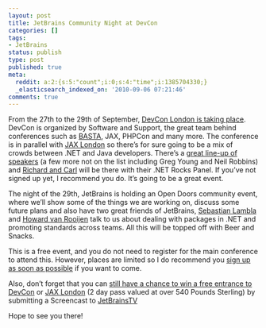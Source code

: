 ```yaml
---
layout: post
title: JetBrains Community Night at DevCon
categories: []
tags:
- JetBrains
status: publish
type: post
published: true
meta:
  reddit: a:2:{s:5:"count";i:0;s:4:"time";i:1385704330;}
  _elasticsearch_indexed_on: '2010-09-06 07:21:46'
comments: true
---
```

<a href="http://hadihariri.com/blogengine/image.axd?picture=WindowsLiveWriter/JetBrainsCommunityNightatDevCon/04B332E5/image.png">
</a>From the 27th to the 29th of September, <a href="http://devconlondon.com/">DevCon London is taking place</a>. DevCon is organized by Software and Support, the great team behind conferences such as <a href="http://basta.net">BASTA</a>, JAX, PHPCon and many more. The conference is in parallel with <a href="http://jaxlondon.com">JAX London</a> so there’s for sure going to be a mix of crowds between .NET and Java developers. There’s a <a href="http://devconlondon.com/2010/speakers">great line-up of speakers</a> (a few more not on the list including Greg Young and Neil Robbins) and <a href="http://dotnetrocks.com">Richard and Carl</a> will be there with their .NET Rocks Panel. If you’ve not signed up yet, I recommend you do. It’s going to be a great event.

The night of the 29th, JetBrains is holding an Open Doors community event, where we’ll show some of the things we are working on, discuss some future plans and also have two great friends of JetBrains, <a href="http://serialseb.blogspot.com">Sebastian Lambla</a> and <a href="http://howard.vanrooijen.co.uk/">Howard van Rooijen</a> talk to us about dealing with packages in .NET and promoting standards across teams. All this will be topped off with Beer and Snacks.

This is a free event, and you do not need to register for the main conference to attend this. However, places are limited so I do recommend you <a href="http://jetbrains.eventbrite.com/">sign up as soon as possible</a> if you want to come.

Also, don’t forget that you can <a href="http://blogs.jetbrains.com/dotnet/2010/09/devcon-london-2010-screencast-contest/">still have a chance to win a free entrance to DevCon</a> or <a href="http://blogs.jetbrains.com/dotnet/2010/09/devcon-london-2010-screencast-contest/">JAX London</a> (2 day pass valued at over 540 Pounds Sterling) by submitting a Screencast to <a href="http://tv.jetbrains.com">JetBrainsTV</a>

Hope to see you there!
